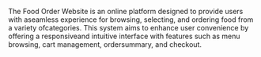 The Food Order Website is an online platform designed to provide users with aseamless experience for browsing, selecting, and ordering food from a variety ofcategories. This system aims to enhance user convenience by offering a responsiveand intuitive interface with features such as menu browsing, cart management, ordersummary, and checkout.
